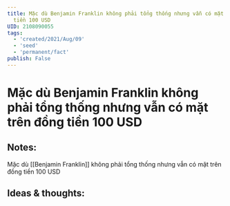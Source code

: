 ```yaml
---
title: Mặc dù Benjamin Franklin không phải tổng thống nhưng vẫn có mặt trên đồng
  tiền 100 USD
UID: 2108090055
tags:
  - 'created/2021/Aug/09'
  - 'seed'
  - 'permanent/fact'
publish: False
---
```

# Mặc dù Benjamin Franklin không phải tổng thống nhưng vẫn có mặt trên đồng tiền 100 USD

## Notes:
Mặc dù [[Benjamin Franklin]] không phải tổng thống nhưng vẫn có mặt trên đồng tiền 100 USD

## Ideas & thoughts:
